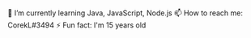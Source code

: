 🌱 I’m currently learning Java, JavaScript, Node.js
📫 How to reach me: CorekL#3494
⚡ Fun fact: I'm 15 years old
